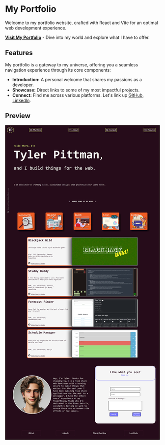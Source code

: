 # My Portfolio

Welcome to my portfolio website, crafted with React and Vite for an optimal web development experience.

**[Visit My Portfolio](https://tyler-pittman.netlify.app/)** - Dive into my world and explore what I have to offer.

## Features

My portfolio is a gateway to my universe, offering you a seamless navigation experience through its core components:

- **Introduction:** A personal welcome that shares my passions as a developer.
- **Showcase:** Direct links to some of my most impactful projects.
- **Connect:** Find me across various platforms. Let's link up [GitHub](https://github.com/tylerpittman23), [LinkedIn](https://www.linkedin.com/in/tyler-pittman-6a4105211/).

## Preview

![Portfolio Preview](/src/assets/images/screenshot.png)

